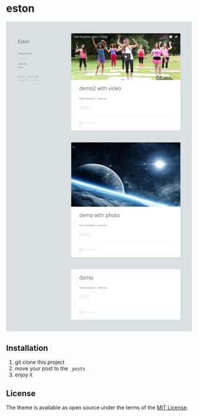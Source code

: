 # eston

![preview](./assets/img/screenshot-127.0.0.1-4000-2017-04-26-23-42-12.png)

## Installation

1. git clone this project
2. move your post to the `_posts`
3. enjoy it

## License

The theme is available as open source under the terms of the [MIT License](https://opensource.org/licenses/MIT).

